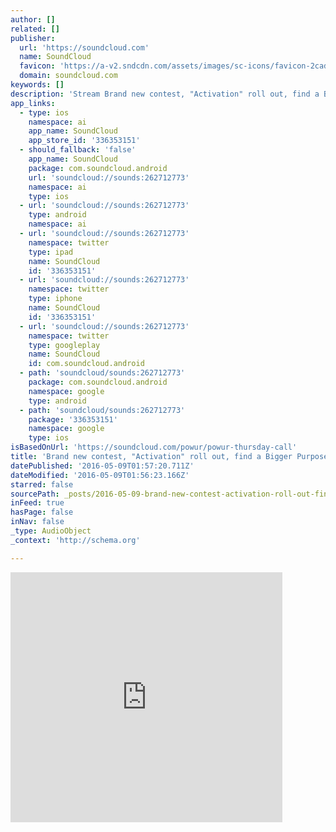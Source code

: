 ```yaml
---
author: []
related: []
publisher:
  url: 'https://soundcloud.com'
  name: SoundCloud
  favicon: 'https://a-v2.sndcdn.com/assets/images/sc-icons/favicon-2cadd14b.ico'
  domain: soundcloud.com
keywords: []
description: 'Stream Brand new contest, "Activation" roll out, find a Bigger Purpose, and more! by Powur PBC from desktop or your mobile device'
app_links:
  - type: ios
    namespace: ai
    app_name: SoundCloud
    app_store_id: '336353151'
  - should_fallback: 'false'
    app_name: SoundCloud
    package: com.soundcloud.android
    url: 'soundcloud://sounds:262712773'
    namespace: ai
    type: ios
  - url: 'soundcloud://sounds:262712773'
    type: android
    namespace: ai
  - url: 'soundcloud://sounds:262712773'
    namespace: twitter
    type: ipad
    name: SoundCloud
    id: '336353151'
  - url: 'soundcloud://sounds:262712773'
    namespace: twitter
    type: iphone
    name: SoundCloud
    id: '336353151'
  - url: 'soundcloud://sounds:262712773'
    namespace: twitter
    type: googleplay
    name: SoundCloud
    id: com.soundcloud.android
  - path: 'soundcloud/sounds:262712773'
    package: com.soundcloud.android
    namespace: google
    type: android
  - path: 'soundcloud/sounds:262712773'
    package: '336353151'
    namespace: google
    type: ios
isBasedOnUrl: 'https://soundcloud.com/powur/powur-thursday-call'
title: 'Brand new contest, "Activation" roll out, find a Bigger Purpose, and more!'
datePublished: '2016-05-09T01:57:20.711Z'
dateModified: '2016-05-09T01:56:23.166Z'
starred: false
sourcePath: _posts/2016-05-09-brand-new-contest-activation-roll-out-find-a-bigger-purp.md
inFeed: true
hasPage: false
inNav: false
_type: AudioObject
_context: 'http://schema.org'

---
```

<iframe src="https://cdn.embedly.com/widgets/media.html?src=https%3A%2F%2Fw.soundcloud.com%2Fplayer%2F%3Furl%3Dhttps%253A%252F%252Fapi.soundcloud.com%252Ftracks%252F262712773%26auto_play%3Dfalse%26show_artwork%3Dtrue%26visual%3Dtrue%26origin%3Dtwitter&amp;src_secure=1&amp;url=https%3A%2F%2Fsoundcloud.com%2Fpowur%2Fpowur-thursday-call&amp;image=https%3A%2F%2Fi1.sndcdn.com%2Fartworks-000161567015-mmw1dg-t500x500.jpg&amp;key=b7d04c9b404c499eba89ee7072e1c4f7&amp;type=text%2Fhtml&amp;schema=soundcloud" width="435" height="400" scrolling="no" frameborder="0" allowfullscreen="" style=""></iframe>